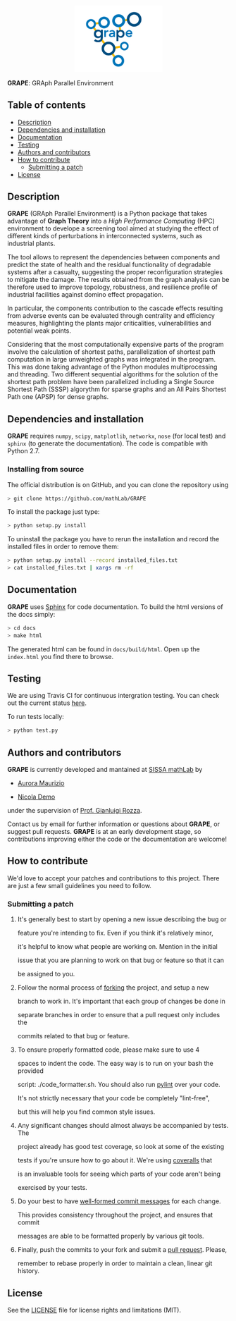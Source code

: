 <p align="center">
  <a href="http://github.com/mathLab/GRAPE" target="_blank" >
    <img alt="GRAph Parallel Environment" src="readme/logo_grape_resized.pdf" width="200" />
  </a>
</p>

**GRAPE**: GRAph Parallel Environment

## Table of contents

* [Description](#description)
* [Dependencies and installation](#dependencies-and-installation)
* [Documentation](#documentation)
* [Testing](#testing)
* [Authors and contributors](#authors-and-contributors)
* [How to contribute](#how-to-contribute)
  * [Submitting a patch](#submitting-a-patch) 
* [License](#license)

## Description

**GRAPE** (GRAph Parallel Environment) is a Python package that takes advantage of **Graph Theory** into a *High Performance Computing* (HPC) environment to develope a screening tool aimed at studying the effect of different kinds of perturbations in interconnected systems, such as industrial plants.

The tool allows to represent the dependencies between components and predict the state of health and the residual functionality of degradable systems after a casualty, suggesting the proper reconfiguration strategies to mitigate the damage. The results obtained from the graph analysis can be therefore used to improve topology, robustness, and resilience profile of industrial facilities against domino effect propagation.

In particular, the components contribution to the cascade effects resulting from adverse events can be evaluated through centrality and efficiency measures, highlighting the plants major criticalities, vulnerabilities and potential weak points.

Considering that the most computationally expensive parts of the program involve the calculation of shortest paths, parallelization of shortest path computation in large unweighted graphs was integrated in the program. This was done taking advantage of the Python modules multiprocessing and threading. Two different sequential algorithms for the solution of the shortest path problem have been parallelized including a Single Source Shortest Path (SSSP) algorythm for sparse graphs and an All Pairs Shortest Path one (APSP) for dense graphs.

## Dependencies and installation

**GRAPE** requires `numpy`, `scipy`, `matplotlib`, `networkx`, `nose` (for local test) and `sphinx` (to generate the documentation). The code is compatible with Python 2.7.

### Installing from source

The official distribution is on GitHub, and you can clone the repository using

```bash
> git clone https://github.com/mathLab/GRAPE
```

To install the package just type:

```bash
> python setup.py install
```

To uninstall the package you have to rerun the installation and record the installed files in order to remove them:

```bash
> python setup.py install --record installed_files.txt
> cat installed_files.txt | xargs rm -rf
```

## Documentation

**GRAPE** uses [Sphinx](http://www.sphinx-doc.org/en/stable/) for code documentation. To build the html versions of the docs simply:

```bash
> cd docs
> make html
```

The generated html can be found in `docs/build/html`. Open up the `index.html` you find there to browse.

## Testing

We are using Travis CI for continuous intergration testing. You can check out the current status [here](https://travis-ci.org/mathLab/EZyRB).

To run tests locally:

```bash
> python test.py
```



## Authors and contributors

**GRAPE** is currently developed and mantained at [SISSA mathLab](http://mathlab.sissa.it/) by

- [Aurora Maurizio](mailto:auroramaurizio1@gmail.com)

- [Nicola Demo](mailto:demo.nicola@gmail.com)

under the supervision of [Prof. Gianluigi Rozza](mailto:gianluigi.rozza@sissa.it). 

Contact us by email for further information or questions about **GRAPE**, or suggest pull requests. **GRAPE** is at an early development stage, so contributions improving either the code or the documentation are welcome!

## How to contribute

We'd love to accept your patches and contributions to this project. There are
just a few small guidelines you need to follow.

### Submitting a patch

1. It's generally best to start by opening a new issue describing the bug or

   feature you're intending to fix.  Even if you think it's relatively minor,

   it's helpful to know what people are working on.  Mention in the initial

   issue that you are planning to work on that bug or feature so that it can

   be assigned to you.

2. Follow the normal process of [forking][] the project, and setup a new

   branch to work in.  It's important that each group of changes be done in

   separate branches in order to ensure that a pull request only includes the

   commits related to that bug or feature.

3. To ensure properly formatted code, please make sure to use 4

   spaces to indent the code. The easy way is to run on your bash the provided

   script: ./code_formatter.sh. You should also run [pylint][] over your code.

   It's not strictly necessary that your code be completely "lint-free",

   but this will help you find common style issues.

4. Any significant changes should almost always be accompanied by tests.  The

   project already has good test coverage, so look at some of the existing

   tests if you're unsure how to go about it. We're using [coveralls][] that

   is an invaluable tools for seeing which parts of your code aren't being

   exercised by your tests.

5. Do your best to have [well-formed commit messages][] for each change.

   This provides consistency throughout the project, and ensures that commit

   messages are able to be formatted properly by various git tools.

6. Finally, push the commits to your fork and submit a [pull request][]. Please,

   remember to rebase properly in order to maintain a clean, linear git history.

[forking]: https://help.github.com/articles/fork-a-repo
[pylint]: https://www.pylint.org/
[coveralls]: https://coveralls.io
[well-formed commit messages]: http://tbaggery.com/2008/04/19/a-note-about-git-commit-messages.html
[pull request]: https://help.github.com/articles/creating-a-pull-request

## License

See the [LICENSE](LICENSE.rst) file for license rights and limitations (MIT).
